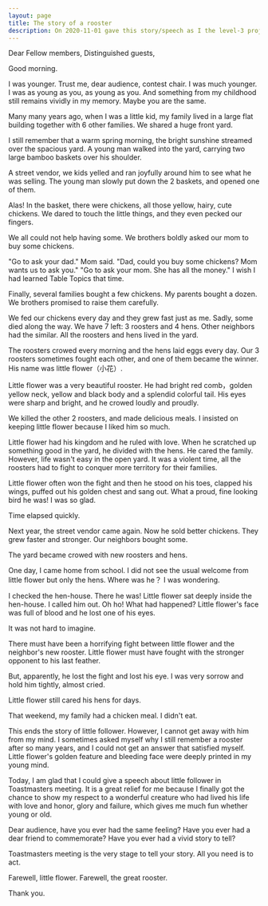 ```yaml
---
layout: page
title: The story of a rooster
description: On 2020-11-01 gave this story/speech as I the level-3 project-3 of my Pathways in Yulife club of Toastmaster.
---
```



Dear Fellow members,
Distinguished guests,

Good morning.

I was younger. Trust me, dear audience, contest chair. I was much younger.
I was as young as you, as young as you. And something from my childhood
still remains vividly in my memory. Maybe you are the same.

Many many years ago, when I was a little kid, my family lived in a large
flat building together with 6 other families. We shared a huge front yard.

I still remember that a warm spring morning, the bright sunshine streamed
over the spacious yard. A young man walked into the yard, carrying two large
bamboo baskets over his shoulder.

A street vendor, we kids yelled and ran joyfully around him to see what
he was selling. The young man slowly put down the 2 baskets, and opened
one of them.

Alas! In the basket, there were chickens, all those yellow, hairy, cute
chickens. We dared to touch the little things, and they even pecked our
fingers.

We all could not help having some. We brothers boldly asked our mom to
buy some chickens.

"Go to ask your dad." Mom said.
"Dad, could you buy some chickens? Mom wants us to ask you."
"Go to ask your mom. She has all the money."
I wish I had learned Table Topics that time.

Finally, several families bought a few chickens. My parents bought a dozen.
We brothers promised to raise them carefully.

We fed our chickens every day and they grew fast just as me. Sadly, some died
along the way. We have 7 left: 3 roosters and 4 hens. Other neighbors had the
similar. All the roosters and hens lived in the yard.

The roosters crowed every morning and the hens laid eggs every day. Our 3 roosters
sometimes fought each other, and one of them became the winner. His name was
little flower（小花）.

Little flower was a very beautiful rooster. He had bright red comb，golden yellow
neck, yellow and black body and a splendid colorful tail. His eyes were sharp and
bright, and he crowed loudly and proudly.

We killed the other 2 roosters, and made delicious meals. I insisted on keeping
little flower because I liked him so much.

Little flower had his kingdom and he ruled with love. When he scratched up something
good in the yard, he divided with the hens. He cared the family. However, life wasn't
easy in the open yard. It was a violent time, all the roosters had to fight to conquer
more territory for their families.

Little flower often won the fight and then he stood on his toes, clapped his wings,
puffed out his golden chest and sang out. What a proud, fine looking bird he was!
I was so glad.

Time elapsed quickly.

Next year, the street vendor came again. Now he sold better chickens. They grew faster
and stronger. Our neighbors bought some.

The yard became crowed with new roosters and hens.

One day, I came home from school. I did not see the usual welcome from little flower
but only the hens. Where was he？ I was wondering.

I checked the hen-house. There he was! Little flower sat deeply inside the hen-house.
I called him out. Oh ho! What had happened? Little flower's face was full of blood
and he lost one of his eyes.

It was not hard to imagine.

There must have been a horrifying fight between little flower and the neighbor's new
rooster. Little flower must have fought with the stronger opponent to his last feather.

But, apparently, he lost the fight and lost his eye. I was very sorrow and hold him
tightly, almost cried.

Little flower still cared his hens for days.

That weekend, my family had a chicken meal. I didn't eat.

This ends the story of little follower. However, I cannot get away with him from my
mind. I sometimes asked myself why I still remember a rooster after so many years,
and I could not get an answer that satisfied myself. Little flower's golden feature
and bleeding face were deeply printed in my young mind.

Today, I am glad that I could give a speech about little follower in Toastmasters
meeting. It is a great relief for me because I finally got the chance to show my respect
to a wonderful creature who had lived his life with love and honor, glory and failure,
which gives me much fun whether young or old.

Dear audience, have you ever had the same feeling? Have you ever had a dear friend to
commemorate? Have you ever had a vivid story to tell?

Toastmasters meeting is the very stage to tell your story. All you need is to act.

Farewell, little flower. Farewell, the great rooster.

Thank you.